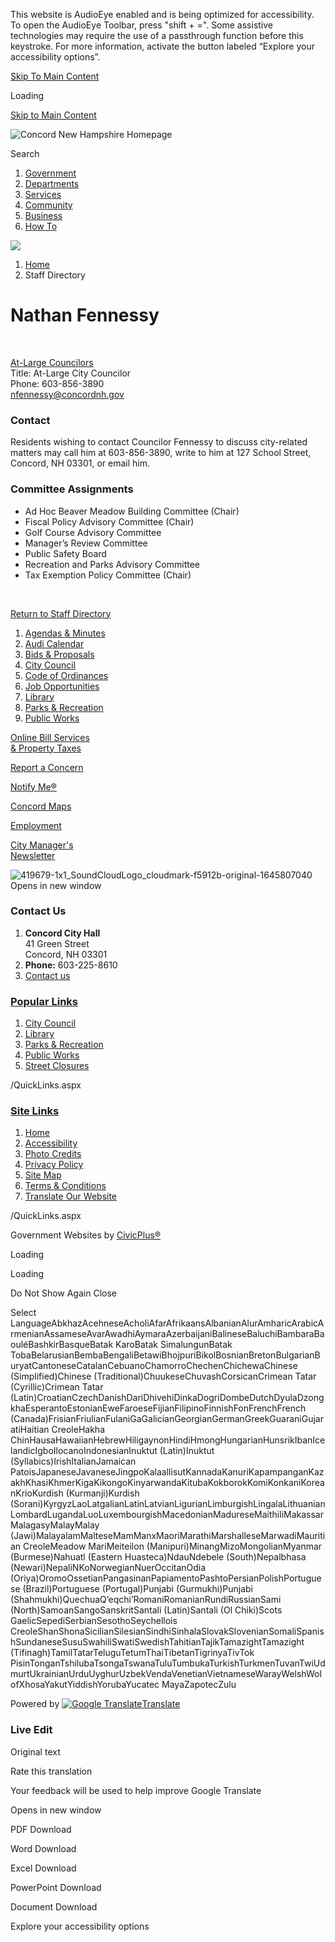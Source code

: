 This website is AudioEye enabled and is being optimized for accessibility. To open the AudioEye Toolbar, press "shift + =". Some assistive technologies may require the use of a passthrough function before this keystroke. For more information, activate the button labeled “Explore your accessibility options”.

[Skip To Main Content](https://www.concordnh.gov/directory.aspx?EID=14%2F)

Loading

[Skip to Main Content](https://www.concordnh.gov/directory.aspx?EID=14%2F)

![Concord New Hampshire Homepage](https://www.concordnh.gov/ImageRepository/Document?documentID=21222)

Search

1. [Government](https://www.concordnh.gov/249/Government)
2. [Departments](https://www.concordnh.gov/913/Departments)
3. [Services](https://www.concordnh.gov/290/Services)
4. [Community](https://www.concordnh.gov/140/Community)
5. [Business](https://www.concordnh.gov/94/Business)
6. [How To](https://www.concordnh.gov/161/How-To)

<!--THE END-->

![](https://www.concordnh.gov/ImageRepository/Document?documentID=21218)

1. [Home](https://www.concordnh.gov)
2. Staff Directory

# Nathan Fennessy

 

[At-Large Councilors](https://www.concordnh.gov/Directory.aspx?DID=10)  
Title: At-Large City Councilor  
Phone: 603-856-3890  
[nfennessy@concordnh.gov](mailto:nfennessy@concordnh.gov)

### Contact

Residents wishing to contact Councilor Fennessy to discuss city-related matters may call him at 603-856-3890, write to him at 127 School Street, Concord, NH 03301, or email him.

### Committee Assignments

- Ad Hoc Beaver Meadow Building Committee (Chair)
- Fiscal Policy Advisory Committee (Chair)
- Golf Course Advisory Committee
- Manager’s Review Committee
- Public Safety Board
- Recreation and Parks Advisory Committee
- Tax Exemption Policy Committee (Chair)

 

[Return to Staff Directory](https://www.concordnh.gov/Directory.aspx)

1. [Agendas &amp; Minutes](https://nh-concord2.civicplus.com/250/Agendas-Minutes)
2. [Audi Calendar](https://webtrac.concordnh.gov/wbwsc/webtrac.wsc/search.html?display=Calendar&location=AUDI&module=Event)
3. [Bids &amp; Proposals](https://www.concordnh.gov/1092/Bids-Proposals-Quotations)
4. [City Council](https://www.concordnh.gov/282/City-Council)
5. [Code of Ordinances](https://library.municode.com/nh/concord/codes/code_of_ordinances)
6. [Job Opportunities](https://www.concordnh.gov/569/Employment)
7. [Library](https://www.concordnh.gov/588/Library)
8. [Parks &amp; Recreation](https://www.concordnh.gov/666/Parks-Recreation)
9. [Public Works](https://www.concordnh.gov/491/General-Services-Public-Works)

[Online Bill Services  
&amp; Property Taxes](https://www.concordnh.gov/1111/Online-Bill-Services)

[Report a Concern](https://www.concordnh.gov/1809/Report-a-Concern)

[Notify Me®](https://www.concordnh.gov/list.aspx)

[Concord Maps](https://www.concordnh.gov/897/Interactive-GIS-Viewer)

[Employment](https://www.governmentjobs.com/careers/concordnh)

[City Manager's  
Newsletter](https://mailchi.mp/872f79808803/city-managers-newsletter-6272025)

![419679-1x1_SoundCloudLogo_cloudmark-f5912b-original-1645807040 Opens in new window](https://www.concordnh.gov/ImageRepository/Document?documentID=21892)

### Contact Us

1. **Concord City Hall**  
   41 Green Street   
   Concord, NH 03301
2. **Phone:** 603-225-8610
3. [Contact us](https://www.concordnh.gov/directory.aspx)

### [Popular Links](https://www.concordnh.gov/QuickLinks.aspx?CID=182)

1. [City Council](https://nh-concord2.civicplus.com/282/City-Council)
2. [Library](https://nh-concord2.civicplus.com/588)
3. [Parks &amp; Recreation](https://nh-concord2.civicplus.com/666/Parks-Recreation)
4. [Public Works](https://nh-concord2.civicplus.com/491/General-Services-Public-Works)
5. [Street Closures](https://www.concordnh.gov/calendar.aspx?CID=22)

/QuickLinks.aspx

### [Site Links](https://www.concordnh.gov/QuickLinks.aspx?CID=184)

1. [Home](https://www.concordnh.gov)
2. [Accessibility](https://www.concordnh.gov/accessibility)
3. [Photo Credits](https://www.concordnh.gov/2026/Photo-Credits)
4. [Privacy Policy](https://www.concordnh.gov/1932/20833/Privacy-Policy)
5. [Site Map](https://www.concordnh.gov/sitemap)
6. [Terms &amp; Conditions](https://www.concordnh.gov)
7. [Translate Our Website](https://concordnh-gov.translate.goog/?_x_tr_sch=http&_x_tr_sl=auto&_x_tr_tl=es&_x_tr_hl=en-US)

/QuickLinks.aspx

Government Websites by [CivicPlus®](https://connect.civicplus.com/referral)

Loading

Loading

Do Not Show Again Close

Select LanguageAbkhazAcehneseAcholiAfarAfrikaansAlbanianAlurAmharicArabicArmenianAssameseAvarAwadhiAymaraAzerbaijaniBalineseBaluchiBambaraBaouléBashkirBasqueBatak KaroBatak SimalungunBatak TobaBelarusianBembaBengaliBetawiBhojpuriBikolBosnianBretonBulgarianBuryatCantoneseCatalanCebuanoChamorroChechenChichewaChinese (Simplified)Chinese (Traditional)ChuukeseChuvashCorsicanCrimean Tatar (Cyrillic)Crimean Tatar (Latin)CroatianCzechDanishDariDhivehiDinkaDogriDombeDutchDyulaDzongkhaEsperantoEstonianEweFaroeseFijianFilipinoFinnishFonFrenchFrench (Canada)FrisianFriulianFulaniGaGalicianGeorgianGermanGreekGuaraniGujaratiHaitian CreoleHakha ChinHausaHawaiianHebrewHiligaynonHindiHmongHungarianHunsrikIbanIcelandicIgboIlocanoIndonesianInuktut (Latin)Inuktut (Syllabics)IrishItalianJamaican PatoisJapaneseJavaneseJingpoKalaallisutKannadaKanuriKapampanganKazakhKhasiKhmerKigaKikongoKinyarwandaKitubaKokborokKomiKonkaniKoreanKrioKurdish (Kurmanji)Kurdish (Sorani)KyrgyzLaoLatgalianLatinLatvianLigurianLimburgishLingalaLithuanianLombardLugandaLuoLuxembourgishMacedonianMadureseMaithiliMakassarMalagasyMalayMalay (Jawi)MalayalamMalteseMamManxMaoriMarathiMarshalleseMarwadiMauritian CreoleMeadow MariMeiteilon (Manipuri)MinangMizoMongolianMyanmar (Burmese)Nahuatl (Eastern Huasteca)NdauNdebele (South)Nepalbhasa (Newari)NepaliNKoNorwegianNuerOccitanOdia (Oriya)OromoOssetianPangasinanPapiamentoPashtoPersianPolishPortuguese (Brazil)Portuguese (Portugal)Punjabi (Gurmukhi)Punjabi (Shahmukhi)QuechuaQʼeqchiʼRomaniRomanianRundiRussianSami (North)SamoanSangoSanskritSantali (Latin)Santali (Ol Chiki)Scots GaelicSepediSerbianSesothoSeychellois CreoleShanShonaSicilianSilesianSindhiSinhalaSlovakSlovenianSomaliSpanishSundaneseSusuSwahiliSwatiSwedishTahitianTajikTamazightTamazight (Tifinagh)TamilTatarTeluguTetumThaiTibetanTigrinyaTivTok PisinTonganTshilubaTsongaTswanaTuluTumbukaTurkishTurkmenTuvanTwiUdmurtUkrainianUrduUyghurUzbekVendaVenetianVietnameseWarayWelshWolofXhosaYakutYiddishYorubaYucatec MayaZapotecZulu

Powered by [![Google Translate](https://www.gstatic.com/images/branding/googlelogo/1x/googlelogo_color_42x16dp.png)Translate](https://translate.google.com)

### Live Edit

Original text

Rate this translation

Your feedback will be used to help improve Google Translate

Opens in new window

PDF Download

Word Download

Excel Download

PowerPoint Download

Document Download

Explore your accessibility options